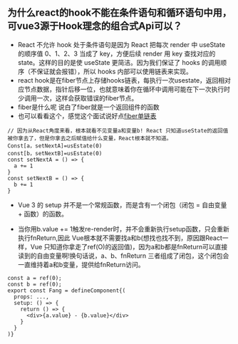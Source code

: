 ## 为什么react的hook不能在条件语句和循环语句中用，可vue3源于Hook理念的组合式Api可以？
- React 不允许 hook 处于条件语句是因为 React 把每次 render 中 useState 的顺序值 0、1、2、3 当成了 key，方便后续 render 用 key 查找对应的 state。这样的目的是使 useState 更简洁。因为我们保证了 hooks 的调用顺序（不保证就会报错），所以 hooks 内部可以使用链表来实现。
- react hook是在fiber节点上存储hooks链表，每执行一次usestate，返回相对应节点数据，指针后移一位，也就意味着你在循环中调用可能在下一次执行时少调用一次，这样会获取错误的fiber节点。
- fiber是什么呢 说白了fiber就是一个返回组件的函数
- 也可以看看这个，感觉这个面试说好点[fiber单链表](https://blog.csdn.net/cake_eat/article/details/120661569?spm=1001.2101.3001.6650.1&utm_medium=distribute.pc_relevant.none-task-blog-2%7Edefault%7ECTRLIST%7Edefault-1-120661569-blog-119952477.pc_relevant_sortByAnswer&depth_1-utm_source=distribute.pc_relevant.none-task-blog-2%7Edefault%7ECTRLIST%7Edefault-1-120661569-blog-119952477.pc_relevant_sortByAnswer&utm_relevant_index=2)

```React
// 因为从React角度来看，根本就看不见变量a和变量b! React 只知道useState的返回值被你拿去了，但是你拿去之后赋值给什么变量，React根本就不知道。
Const[a，setNextA]=usEstate(0)
const[b，setNextB]=usEstate(0)
const setNextA = () => {
  a += 1
}
const setNextB = () => {
  b += 1
}

```

- Vue 3 的 setup 并不是一个常规函数，而是含有一个闭包（闭包 = 自由变量 + 函数）的函数。

- 当你用b.value += 1触发re-render时，并不会重新执行setup函数，只会重新执行fnReturn,因此 Vue根本就不需要找a和b(想找也找不到，原因跟React一样，Vue 只知道你拿走了ref(O)的返回值)，因为a和b都是fnReturn可以直接读到的自由变量啊!换句话说，a、b、fnReturn 三者组成了闭包，这个闭包会一直维持着a和b变量，提供给fnReturn访问。

```Vue
const a = ref(0);
const b = ref(0);
export const Fang = defineComponent{(
  props: ...,
  setup: () => {
    return () => {
      <div>{a.value} - {b.value}</div>
    }
  }
)}
```